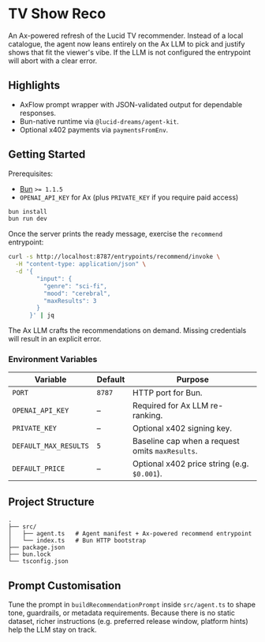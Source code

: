 # TV Show Reco

An Ax-powered refresh of the Lucid TV recommender. Instead of a local catalogue, the agent now leans entirely on the Ax LLM to pick and justify shows that fit the viewer's vibe. If the LLM is not configured the entrypoint will abort with a clear error.

## Highlights
- AxFlow prompt wrapper with JSON-validated output for dependable responses.
- Bun-native runtime via `@lucid-dreams/agent-kit`.
- Optional x402 payments via `paymentsFromEnv`.

## Getting Started

Prerequisites:
- [Bun](https://bun.sh) `>= 1.1.5`
- `OPENAI_API_KEY` for Ax (plus `PRIVATE_KEY` if you require paid access)

```bash
bun install
bun run dev
```

Once the server prints the ready message, exercise the `recommend` entrypoint:

```bash
curl -s http://localhost:8787/entrypoints/recommend/invoke \
  -H "content-type: application/json" \
  -d '{
        "input": {
          "genre": "sci-fi",
          "mood": "cerebral",
          "maxResults": 3
        }
      }' | jq
```

The Ax LLM crafts the recommendations on demand. Missing credentials will result in an explicit error.

### Environment Variables

| Variable              | Default | Purpose |
| --------------------- | ------- | ------- |
| `PORT`                | `8787`  | HTTP port for Bun. |
| `OPENAI_API_KEY`      | –       | Required for Ax LLM re-ranking. |
| `PRIVATE_KEY`         | –       | Optional x402 signing key. |
| `DEFAULT_MAX_RESULTS` | `5`     | Baseline cap when a request omits `maxResults`. |
| `DEFAULT_PRICE`       | –       | Optional x402 price string (e.g. `$0.001`). |

## Project Structure

```
.
├── src/
│   ├── agent.ts   # Agent manifest + Ax-powered recommend entrypoint
│   └── index.ts   # Bun HTTP bootstrap
├── package.json
├── bun.lock
└── tsconfig.json
```

## Prompt Customisation

Tune the prompt in `buildRecommendationPrompt` inside `src/agent.ts` to shape tone, guardrails, or metadata requirements. Because there is no static dataset, richer instructions (e.g. preferred release window, platform hints) help the LLM stay on track.
